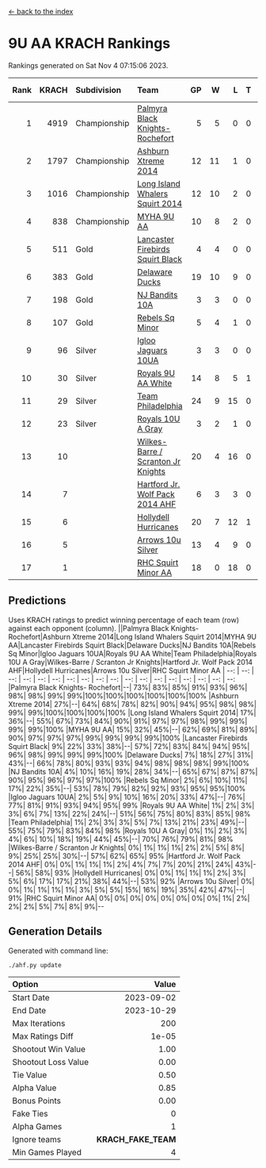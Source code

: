 [<- back to the index](readme.md)
# 9U AA KRACH Rankings
Rankings generated on Sat Nov  4 07:15:06 2023.

Rank|KRACH|Subdivision|Team|GP|W|L|T|OTW|OTL|SoS|Exp Wins|Win Diff
---:|---:|:---|:---|---:|---:|---:|---:|---:|---:|---:|---:|---:
1|4919|Championship|[Palmyra Black Knights- Rochefort](https://gamesheetstats.com/seasons/3659/teams/140260/schedule)|5|5|0|0|0|0|136|5.8|-0.0
2|1797|Championship|[Ashburn Xtreme 2014](https://gamesheetstats.com/seasons/3659/teams/140217/schedule)|12|11|1|0|0|0|209|11.8|-0.0
3|1016|Championship|[Long Island Whalers Squirt 2014](https://gamesheetstats.com/seasons/3659/teams/140221/schedule)|12|10|2|0|1|0|331|10.8|-0.0
4|838|Championship|[MYHA 9U AA](https://gamesheetstats.com/seasons/3659/teams/140222/schedule)|10|8|2|0|2|0|298|8.8|-0.0
5|511|Gold|[Lancaster Firebirds Squirt Black](https://gamesheetstats.com/seasons/3659/teams/140256/schedule)|4|4|0|0|0|0|16|4.9|0.0
6|383|Gold|[Delaware Ducks](https://gamesheetstats.com/seasons/3659/teams/140218/schedule)|19|10|9|0|0|3|1090|10.8|-0.0
7|198|Gold|[NJ Bandits 10A](https://gamesheetstats.com/seasons/3659/teams/140259/schedule)|3|3|0|0|0|0|8|3.9|0.0
8|107|Gold|[Rebels Sq Minor](https://gamesheetstats.com/seasons/3659/teams/140223/schedule)|5|4|1|0|1|0|72|4.9|0.0
9|96|Silver|[Igloo Jaguars 10UA](https://gamesheetstats.com/seasons/3659/teams/140253/schedule)|3|3|0|0|0|0|4|3.9|0.0
10|30|Silver|[Royals 9U AA White](https://gamesheetstats.com/seasons/3659/teams/140225/schedule)|14|8|5|1|0|0|220|9.4|0.0
11|29|Silver|[Team Philadelphia](https://gamesheetstats.com/seasons/3659/teams/140226/schedule)|24|9|15|0|0|1|673|9.9|0.0
12|23|Silver|[Royals 10U A Gray](https://gamesheetstats.com/seasons/3659/teams/140262/schedule)|3|2|1|0|0|0|12|2.9|0.0
13|10||[Wilkes-Barre / Scranton Jr Knights](https://gamesheetstats.com/seasons/3659/teams/140228/schedule)|20|4|16|0|0|0|726|4.9|0.0
14|7||[Hartford Jr. Wolf Pack 2014 AHF](https://gamesheetstats.com/seasons/3659/teams/140219/schedule)|6|3|3|0|0|0|149|3.9|0.0
15|6||[Hollydell Hurricanes](https://gamesheetstats.com/seasons/3659/teams/140220/schedule)|20|7|12|1|0|0|124|8.4|0.0
16|5||[Arrows 10u Silver](https://gamesheetstats.com/seasons/3659/teams/140216/schedule)|13|4|9|0|0|0|258|4.9|0.0
17|1||[RHC Squirt Minor AA](https://gamesheetstats.com/seasons/3659/teams/140224/schedule)|18|0|18|0|0|0|157|0.9|0.0

## Predictions
Uses KRACH ratings to predict winning percentage of each team (row) against each opponent (column).
||Palmyra Black Knights- Rochefort|Ashburn Xtreme 2014|Long Island Whalers Squirt 2014|MYHA 9U AA|Lancaster Firebirds Squirt Black|Delaware Ducks|NJ Bandits 10A|Rebels Sq Minor|Igloo Jaguars 10UA|Royals 9U AA White|Team Philadelphia|Royals 10U A Gray|Wilkes-Barre / Scranton Jr Knights|Hartford Jr. Wolf Pack 2014 AHF|Hollydell Hurricanes|Arrows 10u Silver|RHC Squirt Minor AA
| --: | --: | --: | --: | --: | --: | --: | --: | --: | --: | --: | --: | --: | --: | --: | --: | --: | --: 
|Palmyra Black Knights- Rochefort|--| 73%| 83%| 85%| 91%| 93%| 96%| 98%| 98%| 99%| 99%|100%|100%|100%|100%|100%|100%
|Ashburn Xtreme 2014| 27%|--| 64%| 68%| 78%| 82%| 90%| 94%| 95%| 98%| 98%| 99%| 99%|100%|100%|100%|100%
|Long Island Whalers Squirt 2014| 17%| 36%|--| 55%| 67%| 73%| 84%| 90%| 91%| 97%| 97%| 98%| 99%| 99%| 99%| 99%|100%
|MYHA 9U AA| 15%| 32%| 45%|--| 62%| 69%| 81%| 89%| 90%| 97%| 97%| 97%| 99%| 99%| 99%| 99%|100%
|Lancaster Firebirds Squirt Black|  9%| 22%| 33%| 38%|--| 57%| 72%| 83%| 84%| 94%| 95%| 96%| 98%| 99%| 99%| 99%|100%
|Delaware Ducks|  7%| 18%| 27%| 31%| 43%|--| 66%| 78%| 80%| 93%| 93%| 94%| 98%| 98%| 98%| 99%|100%
|NJ Bandits 10A|  4%| 10%| 16%| 19%| 28%| 34%|--| 65%| 67%| 87%| 87%| 90%| 95%| 96%| 97%| 97%|100%
|Rebels Sq Minor|  2%|  6%| 10%| 11%| 17%| 22%| 35%|--| 53%| 78%| 79%| 82%| 92%| 93%| 95%| 95%|100%
|Igloo Jaguars 10UA|  2%|  5%|  9%| 10%| 16%| 20%| 33%| 47%|--| 76%| 77%| 81%| 91%| 93%| 94%| 95%| 99%
|Royals 9U AA White|  1%|  2%|  3%|  3%|  6%|  7%| 13%| 22%| 24%|--| 51%| 56%| 75%| 80%| 83%| 85%| 98%
|Team Philadelphia|  1%|  2%|  3%|  3%|  5%|  7%| 13%| 21%| 23%| 49%|--| 55%| 75%| 79%| 83%| 84%| 98%
|Royals 10U A Gray|  0%|  1%|  2%|  3%|  4%|  6%| 10%| 18%| 19%| 44%| 45%|--| 70%| 76%| 79%| 81%| 98%
|Wilkes-Barre / Scranton Jr Knights|  0%|  1%|  1%|  1%|  2%|  2%|  5%|  8%|  9%| 25%| 25%| 30%|--| 57%| 62%| 65%| 95%
|Hartford Jr. Wolf Pack 2014 AHF|  0%|  0%|  1%|  1%|  1%|  2%|  4%|  7%|  7%| 20%| 21%| 24%| 43%|--| 56%| 58%| 93%
|Hollydell Hurricanes|  0%|  0%|  1%|  1%|  1%|  2%|  3%|  5%|  6%| 17%| 17%| 21%| 38%| 44%|--| 53%| 92%
|Arrows 10u Silver|  0%|  0%|  1%|  1%|  1%|  1%|  3%|  5%|  5%| 15%| 16%| 19%| 35%| 42%| 47%|--| 91%
|RHC Squirt Minor AA|  0%|  0%|  0%|  0%|  0%|  0%|  0%|  0%|  1%|  2%|  2%|  2%|  5%|  7%|  8%|  9%|--

## Generation Details

Generated with command line:
```
./ahf.py update
```

| Option | Value |
| :----- | ----: |
| Start Date | 2023-09-02 |
| End Date | 2023-10-29 |
| Max Iterations | 200 |
| Max Ratings Diff | 1e-05 |
| Shootout Win Value | 1.00 |
| Shootout Loss Value | 0.00 |
| Tie Value | 0.50 |
| Alpha Value | 0.85 |
| Bonus Points | 0.00 |
| Fake Ties | 0 |
| Alpha Games | 1 |
| Ignore teams | __KRACH_FAKE_TEAM__ |
| Min Games Played | 4 |

